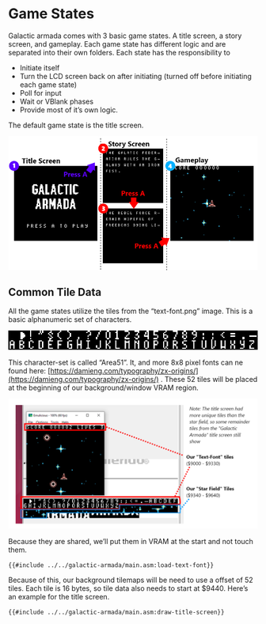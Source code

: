 # Game States

Galactic armada comes with 3 basic game states. A title screen, a story screen, and gameplay. Each game state has different logic and are separated into their own folders. Each state has the responsibility to 

- Initiate itself
- Turn the LCD screen back on after initiating (turned off before initiating each game state)
- Poll for input
- Wait or VBlank phases
- Provide most of it’s own logic.

The default game state is the title screen.

![Game States Visualized.png](../assets/part3/img/Game_States_Visualized.png)

## Common Tile Data

All the game states utilize the tiles from the “text-font.png” image. This is a basic alphanumeric set of characters.

![Untitled](../assets/part3/img/text-font-large.png)

 This character-set is called “Area51”. It, and more 8x8 pixel fonts can ne found here: [https://damieng.com/typography/zx-origins/](https://damieng.com/typography/zx-origins/) . These 52 tiles will be placed at the beginning of our background/window VRAM region.  

![TextFontDiagram.png](../assets/part3/img/TextFontDiagram.png)

Because they are shared, we’ll put them in VRAM at the start and not touch them.

```rgbasm,linenos,start={{#line_no_of "" ../../galactic-armada/main.asm:load-text-font}}
{{#include ../../galactic-armada/main.asm:load-text-font}}
```

Because of this, our background tilemaps  will be need to use a offset of 52 tiles. Each tile is 16 bytes, so tile data also needs to start at $9440. Here’s an example for the title screen.

```rgbasm,linenos,start={{#line_no_of "" ../../galactic-armada/main.asm:draw-title-screen}}
{{#include ../../galactic-armada/main.asm:draw-title-screen}}
```
